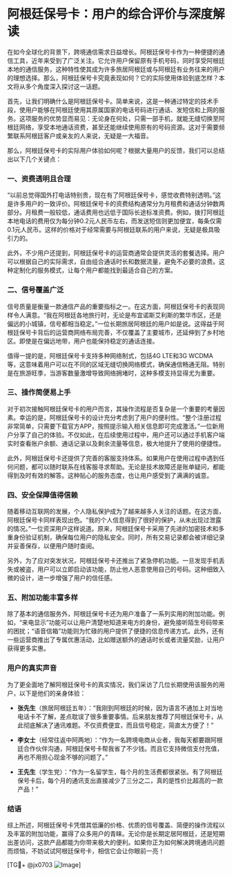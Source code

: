 # 阿根廷保号卡：用户的综合评价与深度解读

在如今全球化的背景下，跨境通信需求日益增长。阿根廷保号卡作为一种便捷的通信工具，近年来受到了广泛关注。它允许用户保留原有手机号码，同时享受阿根廷本地的通信服务，这种特性使其成为许多旅居阿根廷或与阿根廷有业务往来的用户的理想选择。那么，阿根廷保号卡究竟表现如何？它的实际使用体验到底怎样？本文将从多个角度深入探讨这一话题。

首先，让我们明确什么是阿根廷保号卡。简单来说，这是一种通过特定的技术手段，使用户能够在阿根廷使用其原属国家的电话号码进行通话、发短信和上网的服务。这项服务的优势显而易见：无论身在何处，只需一部手机，就能无缝切换至阿根廷网络，享受本地通话资费，甚至还能继续使用原有的号码资源。这对于需要频繁联系阿根廷客户或亲友的人来说，无疑是一大福音。

那么，阿根廷保号卡的实际用户体验如何呢？根据大量用户的反馈，我们可以总结出以下几个关键点：

### 一、资费透明且合理

“以前总觉得国外打电话特别贵，现在有了阿根廷保号卡，感觉收费特别透明。”这是许多用户的一致评价。阿根廷保号卡的资费结构通常分为月租费和通话分钟数两部分。月租费一般较低，通话费用也远低于国际长途标准资费。例如，拨打阿根廷本地电话的费用仅为每分钟0.2元人民币左右，而发送短信则更加便宜，每条仅需0.1元人民币。这样的价格对于经常需要与阿根廷联系的用户来说，无疑是极具吸引力的。

此外，不少用户还提到，阿根廷保号卡的运营商通常会提供灵活的套餐选择。用户可以根据自己的实际需求，自由组合通话时长和数据流量，避免不必要的浪费。这种定制化的服务模式，让每个用户都能找到最适合自己的方案。

### 二、信号覆盖广泛

信号质量是衡量一款通信产品的重要指标之一。在这方面，阿根廷保号卡的表现同样令人满意。“我在阿根廷各地旅行时，无论是布宜诺斯艾利斯的繁华市区，还是偏远的小城镇，信号都相当稳定。”一位长期旅居阿根廷的用户如是说。这得益于阿根廷保号卡背后的运营商网络布局完善，不仅覆盖了主要城市，还延伸到了乡村地区。即使是在偏远地带，用户也能保持稳定的通话连接。

值得一提的是，阿根廷保号卡支持多种网络制式，包括4G LTE和3G WCDMA等，这意味着用户可以在不同的区域无缝切换网络模式，确保通信畅通无阻。特别是在旅游旺季，当游客数量激增导致网络拥堵时，这种多模支持显得尤为重要。

### 三、操作简便易上手

对于初次接触阿根廷保号卡的用户而言，其操作流程是否复杂是一个重要的考量因素。幸运的是，阿根廷保号卡的设计充分考虑到了用户的便利性。“整个注册过程非常简单，只需要下载官方APP，按照提示输入相关信息即可完成激活。”一位新用户分享了自己的体验。不仅如此，在后续使用过程中，用户还可以通过手机客户端实时查看账户余额、通话记录以及剩余流量等信息，极大地提升了使用的便捷性。

此外，阿根廷保号卡还提供了完善的客服支持体系。如果用户在使用过程中遇到任何问题，都可以随时联系在线客服寻求帮助。无论是技术故障还是账单疑问，都能得到及时有效的解答。这种贴心的服务态度，也让用户感受到了满满的诚意。

### 四、安全保障值得信赖

随着移动互联网的发展，个人隐私保护成为了越来越多人关注的话题。在这方面，阿根廷保号卡同样表现出色。“我的个人信息得到了很好的保护，从未出现过泄露的情况。”一位资深用户这样说道。原来，阿根廷保号卡采用了先进的加密技术和多重身份验证机制，确保每位用户的隐私安全。同时，所有交易记录都会被详细记录并妥善保存，以便用户随时查阅。

另外，为了应对突发状况，阿根廷保号卡还推出了紧急停机功能。一旦发现手机丢失或被盗，用户可以立即启动该功能，防止他人恶意使用自己的号码。这种细致入微的设计，进一步增强了用户的信任感。

### 五、附加功能丰富多样

除了基本的通信服务外，阿根廷保号卡还为用户准备了一系列实用的附加功能。例如，“来电显示”功能可以让用户清楚地知道来电方的身份，避免接听陌生号码带来的困扰；“语音信箱”功能则为忙碌的用户提供了便捷的信息传递方式。此外，还有一些运营商推出了专属优惠活动，比如赠送额外的通话时长或者流量奖励，让用户获得更多实惠。

### 用户的真实声音

为了更全面地了解阿根廷保号卡的真实情况，我们采访了几位长期使用该服务的用户，以下是他们的亲身体验：

- **张先生**（旅居阿根廷五年）：“我刚到阿根廷的时候，因为语言不通加上对当地电话卡不了解，差点耽误了很多重要事情。后来朋友推荐了阿根廷保号卡，从此彻底解决了通讯难题。不仅资费便宜，而且信号稳定，简直太方便了！”
  
- **李女士**（经常往返中阿两地）：“作为一名跨境电商从业者，我每天都要跟阿根廷合作伙伴沟通，阿根廷保号卡帮我省了不少钱。而且它支持微信支付充值，再也不用担心现金不够的问题了。”

- **王先生**（学生党）：“作为一名留学生，每个月的生活费都很紧张。有了阿根廷保号卡后，每个月的通讯支出直接减少了三分之二，真的是性价比超高的一款产品！”

### 结语

综上所述，阿根廷保号卡凭借其低廉的价格、优质的信号覆盖、简便的操作流程以及丰富的附加功能，赢得了众多用户的青睐。无论你是长期定居阿根廷，还是短期出差访问，这款产品都能为你带来极大的便利。如果你正为如何解决跨境通讯问题而烦恼，不妨试试阿根廷保号卡，相信它会让你眼前一亮！

[TG💪+ @jx0703 ![Image](https://github.com/user-attachments/assets/dbca1d08-cadb-493c-b0ec-ad6f7a83f270)]